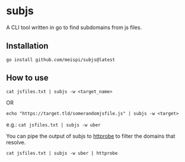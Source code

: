 # subjs
A CLI tool written in go to find subdomains from js files.

## Installation
```
go install github.com/meispi/subjs@latest
```

## How to use
```
cat jsfiles.txt | subjs -w <target_name>
```
OR
```
echo "https://target.tld/somerandomjsfile.js" | subjs -w <target>
```

e.g.:
`cat jsfiles.txt | subjs -w uber`

You can pipe the output of subjs to [httprobe](https://github.com/tomnomnom/httprobe) to filter the domains that resolve.

```
cat jsfiles.txt | subjs -w uber | httprobe
```
